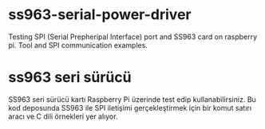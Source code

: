 # ss963-serial-power-driver
Testing SPI (Serial Prepheripal Interface) port and SS963 card on raspberry pi. Tool and SPI communication examples.

# ss963 seri sürücü
SS963 seri sürücü kartı Raspberry Pi üzerinde test edip kullanabilirsiniz. Bu kod deposunda SS963 ile SPI iletişimi gerçekleştirmek için bir komut satırı aracı ve C dili örnekleri yer alıyor.
